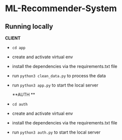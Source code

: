# ML-Recommender-System


## Running locally

**CLIENT**

- `cd app`
- create and activate virtual env
- install the dependencies via the requirements.txt file
- run `python3 clean_data.py` to process the data

- run `python3 app.py` to start the local server

  **AUTH **
- `cd auth`
- create and activate virtual env
- install the dependencies via the requirements.txt file
- run `python3 auth.py` to start the local server
